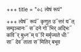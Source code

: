 +++
title = "०८ त्वेषं रूपं"

+++
त्वेषं᳓ रूपं᳓ कृणुत उ᳓त्तरं य᳓त्  
सम्पृञ्चानः᳓ स᳓दने गो᳓भिर् अद्भिः᳓  
कवि᳓र् बुध्न᳓म् प᳓रि मर्मृज्यते धीः᳓  
सा᳓ देव᳓ताता स᳓मितिर् बभूव